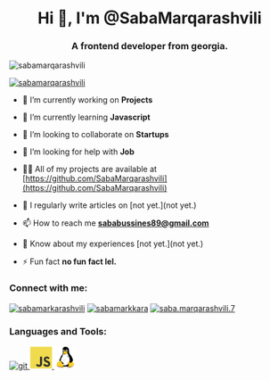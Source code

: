 <h1 align="center">Hi 👋, I'm @SabaMarqarashvili</h1>
<h3 align="center">A frontend developer from georgia.</h3>

<p align="left"> <img src="https://komarev.com/ghpvc/?username=sabamarqarashvili&label=Profile%20views&color=0e75b6&style=flat" alt="sabamarqarashvili" /> </p>

<p align="left"> <a href="https://github.com/ryo-ma/github-profile-trophy"><img src="https://github-profile-trophy.vercel.app/?username=sabamarqarashvili" alt="sabamarqarashvili" /></a> </p>

- 🔭 I’m currently working on **Projects**

- 🌱 I’m currently learning **Javascript**

- 👯 I’m looking to collaborate on **Startups**

- 🤝 I’m looking for help with **Job**

- 👨‍💻 All of my projects are available at [https://github.com/SabaMarqarashvili](https://github.com/SabaMarqarashvili)

- 📝 I regularly write articles on [not yet.](not yet.)

- 📫 How to reach me **sababussines89@gmail.com**

- 📄 Know about my experiences [not yet.](not yet.)

- ⚡ Fun fact **no fun fact lel.**

<h3 align="left">Connect with me:</h3>
<p align="left">
<a href="https://dev.to/sabamarkarashvili" target="blank"><img align="center" src="https://raw.githubusercontent.com/rahuldkjain/github-profile-readme-generator/master/src/images/icons/Social/devto.svg" alt="sabamarkarashvili" height="30" width="40" /></a>
<a href="https://twitter.com/sabamarkkara" target="blank"><img align="center" src="https://raw.githubusercontent.com/rahuldkjain/github-profile-readme-generator/master/src/images/icons/Social/twitter.svg" alt="sabamarkkara" height="30" width="40" /></a>
<a href="https://fb.com/saba.marqarashvili.7" target="blank"><img align="center" src="https://raw.githubusercontent.com/rahuldkjain/github-profile-readme-generator/master/src/images/icons/Social/facebook.svg" alt="saba.marqarashvili.7" height="30" width="40" /></a>
</p>

<h3 align="left">Languages and Tools:</h3>
<p align="left"> <a href="https://git-scm.com/" target="_blank" rel="noreferrer"> <img src="https://www.vectorlogo.zone/logos/git-scm/git-scm-icon.svg" alt="git" width="40" height="40"/> </a> <a href="https://developer.mozilla.org/en-US/docs/Web/JavaScript" target="_blank" rel="noreferrer"> <img src="https://raw.githubusercontent.com/devicons/devicon/master/icons/javascript/javascript-original.svg" alt="javascript" width="40" height="40"/> </a> <a href="https://www.linux.org/" target="_blank" rel="noreferrer"> <img src="https://raw.githubusercontent.com/devicons/devicon/master/icons/linux/linux-original.svg" alt="linux" width="40" height="40"/> </a> </p>
